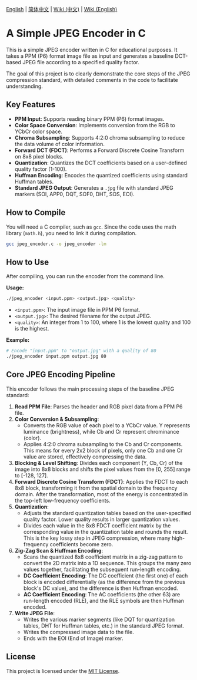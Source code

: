 [English](README.md) | [简体中文](README.zh-CN.md) | [Wiki (中文)](docs/Wiki.md) | [Wiki (English)](docs/Wiki_en.md)

# A Simple JPEG Encoder in C

This is a simple JPEG encoder written in C for educational purposes. It takes a PPM (P6) format image file as input and generates a baseline DCT-based JPEG file according to a specified quality factor.

The goal of this project is to clearly demonstrate the core steps of the JPEG compression standard, with detailed comments in the code to facilitate understanding.

## Key Features

- **PPM Input**: Supports reading binary PPM (P6) format images.
- **Color Space Conversion**: Implements conversion from the RGB to YCbCr color space.
- **Chroma Subsampling**: Supports 4:2:0 chroma subsampling to reduce the data volume of color information.
- **Forward DCT (FDCT)**: Performs a Forward Discrete Cosine Transform on 8x8 pixel blocks.
- **Quantization**: Quantizes the DCT coefficients based on a user-defined quality factor (1-100).
- **Huffman Encoding**: Encodes the quantized coefficients using standard Huffman tables.
- **Standard JPEG Output**: Generates a `.jpg` file with standard JPEG markers (SOI, APP0, DQT, SOF0, DHT, SOS, EOI).

## How to Compile

You will need a C compiler, such as `gcc`. Since the code uses the math library (`math.h`), you need to link it during compilation.

```bash
gcc jpeg_encoder.c -o jpeg_encoder -lm
```

## How to Use

After compiling, you can run the encoder from the command line.

**Usage:**
```bash
./jpeg_encoder <input.ppm> <output.jpg> <quality>
```

- `<input.ppm>`: The input image file in PPM P6 format.
- `<output.jpg>`: The desired filename for the output JPEG.
- `<quality>`: An integer from 1 to 100, where 1 is the lowest quality and 100 is the highest.

**Example:**
```bash
# Encode "input.ppm" to "output.jpg" with a quality of 80
./jpeg_encoder input.ppm output.jpg 80
```

## Core JPEG Encoding Pipeline

This encoder follows the main processing steps of the baseline JPEG standard:

1.  **Read PPM File**: Parses the header and RGB pixel data from a PPM P6 file.
2.  **Color Conversion & Subsampling**:
    - Converts the RGB value of each pixel to a YCbCr value. Y represents luminance (brightness), while Cb and Cr represent chrominance (color).
    - Applies 4:2:0 chroma subsampling to the Cb and Cr components. This means for every 2x2 block of pixels, only one Cb and one Cr value are stored, effectively compressing the data.
3.  **Blocking & Level Shifting**: Divides each component (Y, Cb, Cr) of the image into 8x8 blocks and shifts the pixel values from the [0, 255] range to [-128, 127].
4.  **Forward Discrete Cosine Transform (FDCT)**: Applies the FDCT to each 8x8 block, transforming it from the spatial domain to the frequency domain. After the transformation, most of the energy is concentrated in the top-left low-frequency coefficients.
5.  **Quantization**:
    - Adjusts the standard quantization tables based on the user-specified quality factor. Lower quality results in larger quantization values.
    - Divides each value in the 8x8 FDCT coefficient matrix by the corresponding value in the quantization table and rounds the result. This is the key lossy step in JPEG compression, where many high-frequency coefficients become zero.
6.  **Zig-Zag Scan & Huffman Encoding**:
    - Scans the quantized 8x8 coefficient matrix in a zig-zag pattern to convert the 2D matrix into a 1D sequence. This groups the many zero values together, facilitating the subsequent run-length encoding.
    - **DC Coefficient Encoding**: The DC coefficient (the first one) of each block is encoded differentially (as the difference from the previous block's DC value), and the difference is then Huffman encoded.
    - **AC Coefficient Encoding**: The AC coefficients (the other 63) are run-length encoded (RLE), and the RLE symbols are then Huffman encoded.
7.  **Write JPEG File**:
    - Writes the various marker segments (like DQT for quantization tables, DHT for Huffman tables, etc.) in the standard JPEG format.
    - Writes the compressed image data to the file.
    - Ends with the EOI (End of Image) marker.

## License

This project is licensed under the [MIT License](LICENSE).
